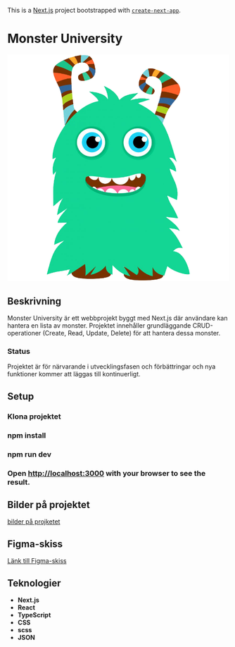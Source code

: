 This is a [Next.js](https://nextjs.org/) project bootstrapped with [`create-next-app`](https://github.com/vercel/next.js/tree/canary/packages/create-next-app).

# Monster University

![Monster University](src/assets/Cute-Monster-PNG-Free-Image.png)

## Beskrivning
Monster University är ett webbprojekt byggt med Next.js där användare kan hantera en lista av monster. Projektet innehåller grundläggande CRUD-operationer (Create, Read, Update, Delete) för att hantera dessa monster.

### Status
Projektet är för närvarande i utvecklingsfasen och förbättringar och nya funktioner kommer att läggas till kontinuerligt.

## Setup

### Klona projektet
### npm install
### npm run dev
### Open [http://localhost:3000](http://localhost:3000) with your browser to see the result.

## Bilder på projektet
[bilder på projketet](src/assets/Skärmbild%202024-04-24%20102747.png)

## Figma-skiss

[Länk till Figma-skiss](FIGMA_LÄNK)

## Teknologier
- **Next.js** 
- **React**
- **TypeScript**
- **CSS**
- **scss**
- **JSON**
